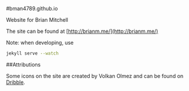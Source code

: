 #bman4789.github.io

Website for Brian Mitchell

The site can be found at [http://brianm.me/](http://brianm.me/)

Note: when developing, use
```bash
jekyll serve --watch
```
##Attributions

Some icons on the site are created by Volkan Olmez and can be found on [Dribble](https://dribbble.com/shots/1605630-60-Social-media-icons-set-PSD).